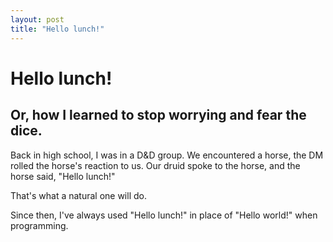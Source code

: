 ```yaml
---
layout: post
title: "Hello lunch!"
---
```

# Hello lunch!
## Or, how I learned to stop worrying and fear the dice.

Back in high school, I was in a D&D group. We encountered a horse, the DM
rolled the horse's reaction to us. Our druid spoke to the horse, and the
horse said, "Hello lunch!"

That's what a natural one will do.

Since then, I've always used "Hello lunch!" in place of "Hello world!" when
programming.

